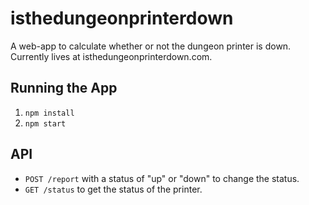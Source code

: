 # isthedungeonprinterdown
A web-app to calculate whether or not the dungeon printer is down. Currently lives at isthedungeonprinterdown.com.

## Running the App

1. `npm install`
2. `npm start`

## API

- `POST /report` with a status of "up" or "down" to change the status.
- `GET /status` to get the status of the printer.
